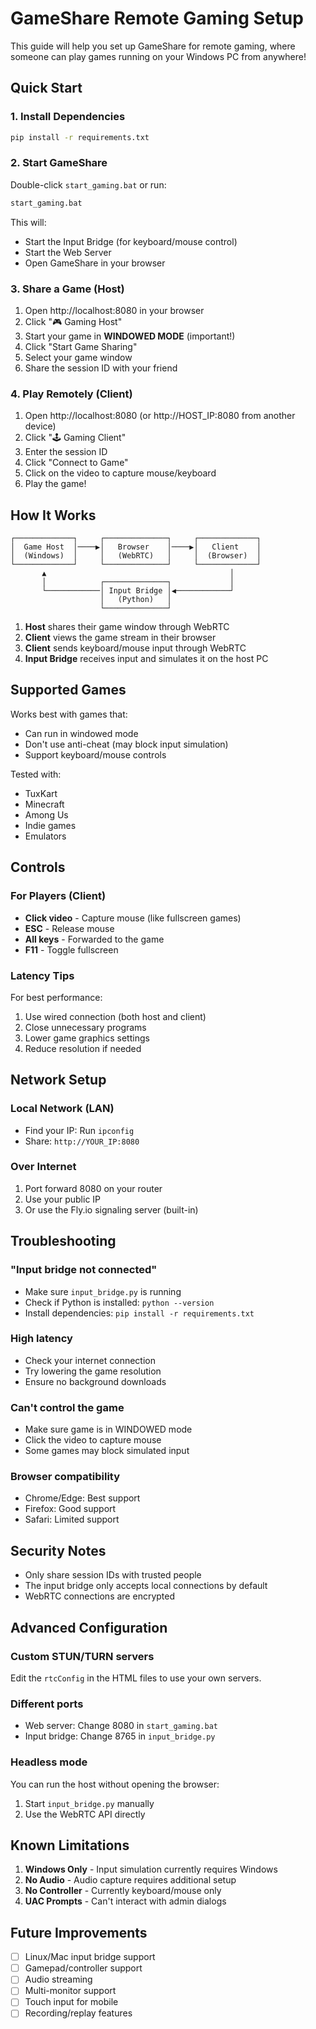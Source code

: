 # GameShare Remote Gaming Setup

This guide will help you set up GameShare for remote gaming, where someone can play games running on your Windows PC from anywhere!

## Quick Start

### 1. Install Dependencies

```bash
pip install -r requirements.txt
```

### 2. Start GameShare

Double-click `start_gaming.bat` or run:
```bash
start_gaming.bat
```

This will:
- Start the Input Bridge (for keyboard/mouse control)
- Start the Web Server
- Open GameShare in your browser

### 3. Share a Game (Host)

1. Open http://localhost:8080 in your browser
2. Click "🎮 Gaming Host"
3. Start your game in **WINDOWED MODE** (important!)
4. Click "Start Game Sharing"
5. Select your game window
6. Share the session ID with your friend

### 4. Play Remotely (Client)

1. Open http://localhost:8080 (or http://HOST_IP:8080 from another device)
2. Click "🕹️ Gaming Client"
3. Enter the session ID
4. Click "Connect to Game"
5. Click on the video to capture mouse/keyboard
6. Play the game!

## How It Works

```
┌─────────────┐     ┌──────────────┐     ┌─────────────┐
│  Game Host  │────▶│   Browser    │────▶│   Client    │
│  (Windows)  │     │   (WebRTC)   │     │  (Browser)  │
└─────────────┘     └──────────────┘     └─────────────┘
       ▲                                         │
       │            ┌──────────────┐             │
       └────────────│ Input Bridge │◀────────────┘
                    │   (Python)   │
                    └──────────────┘
```

1. **Host** shares their game window through WebRTC
2. **Client** views the game stream in their browser
3. **Client** sends keyboard/mouse input through WebRTC
4. **Input Bridge** receives input and simulates it on the host PC

## Supported Games

Works best with games that:
- Can run in windowed mode
- Don't use anti-cheat (may block input simulation)
- Support keyboard/mouse controls

Tested with:
- TuxKart
- Minecraft
- Among Us
- Indie games
- Emulators

## Controls

### For Players (Client)
- **Click video** - Capture mouse (like fullscreen games)
- **ESC** - Release mouse
- **All keys** - Forwarded to the game
- **F11** - Toggle fullscreen

### Latency Tips

For best performance:
1. Use wired connection (both host and client)
2. Close unnecessary programs
3. Lower game graphics settings
4. Reduce resolution if needed

## Network Setup

### Local Network (LAN)
- Find your IP: Run `ipconfig` 
- Share: `http://YOUR_IP:8080`

### Over Internet
1. Port forward 8080 on your router
2. Use your public IP
3. Or use the Fly.io signaling server (built-in)

## Troubleshooting

### "Input bridge not connected"
- Make sure `input_bridge.py` is running
- Check if Python is installed: `python --version`
- Install dependencies: `pip install -r requirements.txt`

### High latency
- Check your internet connection
- Try lowering the game resolution
- Ensure no background downloads

### Can't control the game
- Make sure game is in WINDOWED mode
- Click the video to capture mouse
- Some games may block simulated input

### Browser compatibility
- Chrome/Edge: Best support
- Firefox: Good support
- Safari: Limited support

## Security Notes

- Only share session IDs with trusted people
- The input bridge only accepts local connections by default
- WebRTC connections are encrypted

## Advanced Configuration

### Custom STUN/TURN servers
Edit the `rtcConfig` in the HTML files to use your own servers.

### Different ports
- Web server: Change 8080 in `start_gaming.bat`
- Input bridge: Change 8765 in `input_bridge.py`

### Headless mode
You can run the host without opening the browser:
1. Start `input_bridge.py` manually
2. Use the WebRTC API directly

## Known Limitations

1. **Windows Only** - Input simulation currently requires Windows
2. **No Audio** - Audio capture requires additional setup
3. **No Controller** - Currently keyboard/mouse only
4. **UAC Prompts** - Can't interact with admin dialogs

## Future Improvements

- [ ] Linux/Mac input bridge support
- [ ] Gamepad/controller support  
- [ ] Audio streaming
- [ ] Multi-monitor support
- [ ] Touch input for mobile
- [ ] Recording/replay features
